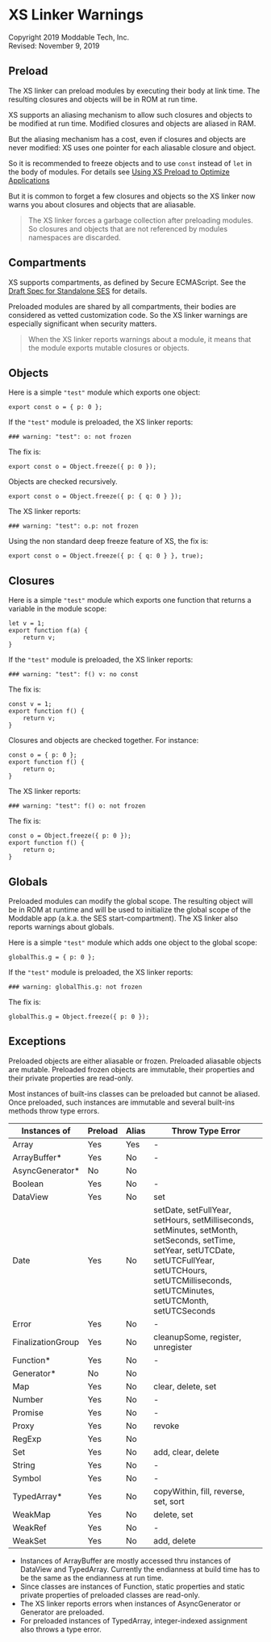 # XS Linker Warnings
Copyright 2019 Moddable Tech, Inc.<BR>
Revised: November 9, 2019

## Preload

The XS linker can preload modules by executing their body at link time. The resulting closures and objects will be in ROM at run time. 

XS supports an aliasing mechanism to allow such closures and objects to be modified at run time. Modified closures and objects are aliased in RAM. 

But the aliasing mechanism has a cost, even if closures and objects are never modified: XS uses one pointer for each aliasable closure and object.

So it is recommended to freeze objects and to use `const` instead of `let` in the body of modules. For details see [Using XS Preload to Optimize Applications](https://github.com/Moddable-OpenSource/moddable/blob/public/documentation/xs/preload.md)

But it is common to forget a few closures and objects so the XS linker now warns you about closures and objects that are aliasable.

> The XS linker forces a garbage collection after preloading modules. So closures and objects that are not referenced by modules namespaces are discarded.

## Compartments

XS supports compartments, as defined by Secure ECMAScript. See the [Draft Spec for Standalone SES](https://ses-secure-ecmascript.readthedocs.io/en/latest/draft-standalone-spec.html) for details.

Preloaded modules are shared by all compartments, their bodies are considered as vetted customization code. So the XS linker warnings are especially significant when security matters.

> When the XS linker reports warnings about a module, it means that the module exports mutable closures or objects.

## Objects

Here is a simple `"test"` module which exports one object:

	export const o = { p: 0 };
	
If the `"test"` module is preloaded, the XS linker reports:

	### warning: "test": o: not frozen
	
The fix is:

	export const o = Object.freeze({ p: 0 });

Objects are checked recursively.

	export const o = Object.freeze({ p: { q: 0 } });
	
The XS linker reports:

	### warning: "test": o.p: not frozen

Using the non standard deep freeze feature of XS, the fix is:

	export const o = Object.freeze({ p: { q: 0 } }, true);

## Closures

Here is a simple `"test"` module which exports one function that returns a variable in the module scope:

	let v = 1;
	export function f(a) { 
		return v; 
	}

If the `"test"` module is preloaded, the XS linker reports:

	### warning: "test": f() v: no const

The fix is:

	const v = 1;
	export function f() { 
		return v; 
	}

Closures and objects are checked together. For instance:

	const o = { p: 0 }; 
	export function f() { 
		return o; 
	}
	
The XS linker reports:

	### warning: "test": f() o: not frozen

The fix is:

	const o = Object.freeze({ p: 0 }); 
	export function f() { 
		return o; 
	}
	
## Globals

Preloaded modules can modify the global scope. The resulting object will be in ROM at runtime and will be used to initialize the global scope of the Moddable app (a.k.a. the SES start-compartment). The XS linker also reports warnings about globals.

Here is a simple `"test"` module which adds one object to the global scope:

	globalThis.g = { p: 0 };
	
If the `"test"` module is preloaded, the XS linker reports:

	### warning: globalThis.g: not frozen

The fix is:

	globalThis.g = Object.freeze({ p: 0 });

## Exceptions

Preloaded objects are either aliasable or frozen. Preloaded aliasable objects are mutable. Preloaded frozen objects are immutable, their properties and their private properties are read-only.

Most instances of built-ins classes can be preloaded but cannot be aliased. Once preloaded, such instances are immutable and several built-ins methods throw type errors.

| Instances of | Preload | Alias | Throw Type Error |
|--------------|---------|-------|------------------|
| Array | Yes | Yes | - |
| ArrayBuffer\* | Yes | No | - |
| AsyncGenerator\* | No | No | 
| Boolean | Yes | No | - |
| DataView | Yes | No | set |
| Date | Yes | No | setDate, setFullYear, setHours, setMilliseconds, setMinutes, setMonth, setSeconds, setTime, setYear, setUTCDate, setUTCFullYear, setUTCHours, setUTCMilliseconds, setUTCMinutes, setUTCMonth, setUTCSeconds |
| Error | Yes | No | - |
| FinalizationGroup | Yes | No | cleanupSome, register, unregister |
| Function\* | Yes | No | - |
| Generator\* | No | No | 
| Map | Yes | No | clear, delete, set |
| Number | Yes | No | - |
| Promise | Yes | No | - |
| Proxy | Yes | No | revoke |
| RegExp | Yes | No | 
| Set | Yes | No | add, clear, delete |
| String | Yes | No | - |
| Symbol | Yes | No | - |
| TypedArray\* | Yes | No | copyWithin, fill, reverse, set, sort |
| WeakMap | Yes | No | delete, set |
| WeakRef | Yes | No | - |
| WeakSet | Yes | No | add, delete |

* Instances of ArrayBuffer are mostly accessed thru instances of DataView and TypedArray. Currently the endianness at build time has to be the same as the endianness at run time.
* Since classes are instances of Function, static properties and static private properties of preloaded classes are read-only.
* The XS linker reports errors when instances of AsyncGenerator or Generator are preloaded.
* For preloaded instances of TypedArray, integer-indexed assignment also throws a type error.
